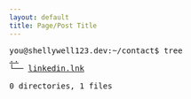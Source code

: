```yaml
---
layout: default
title: Page/Post Title
---
```

<pre>
you@shellywell123.dev:~/contact$ tree
<a href="../index.html">..</a>
└── <a href="https://www.linkedin.com/in/ben-shellswell/">linkedin.lnk</a>

0 directories, 1 files
</pre>